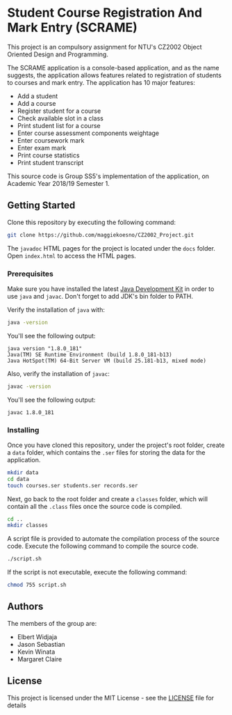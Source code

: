 # Student Course Registration And Mark Entry (SCRAME)

This project is an compulsory assignment for NTU's CZ2002 Object Oriented Design and Programming.

The SCRAME application is a console-based application, and as the name suggests, the application allows features related to registration of students to courses and mark entry. The application has 10 major features:

* Add a student
* Add a course
* Register student for a course
* Check available slot in a class
* Print student list for a course
* Enter course assessment components weightage
* Enter coursework mark
* Enter exam mark
* Print course statistics
* Print student transcript

This source code is Group SS5's implementation of the application, on Academic Year 2018/19 Semester 1.

## Getting Started

Clone this repository by executing the following command:

```bash
git clone https://github.com/maggiekoesno/CZ2002_Project.git
```

The `javadoc` HTML pages for the project is located under the `docs` folder. Open `index.html` to access the HTML pages.

### Prerequisites

Make sure you have installed the latest [Java Development Kit](https://www.oracle.com/technetwork/java/javase/downloads/jdk11-downloads-5066655.html) in order to use `java` and `javac`. Don't forget to add JDK's bin folder to PATH.

Verify the installation of `java` with:

```bash
java -version
```

You'll see the following output:

```
java version "1.8.0_181"
Java(TM) SE Runtime Environment (build 1.8.0_181-b13)
Java HotSpot(TM) 64-Bit Server VM (build 25.181-b13, mixed mode)
```

Also, verify the installation of `javac`:

```bash
javac -version
```

You'll see the following output:

```
javac 1.8.0_181
```

### Installing

Once you have cloned this repository, under the project's root folder, create a `data` folder, which contains the `.ser` files for storing the data for the application.

```bash
mkdir data
cd data
touch courses.ser students.ser records.ser
```

Next, go back to the root folder and create a `classes` folder, which will contain all the `.class` files once the source code is compiled.

```bash
cd ..
mkdir classes
```

A script file is provided to automate the compilation process of the source code. Execute the following command to compile the source code.

```bash
./script.sh
```

If the script is not executable, execute the following command:

```bash
chmod 755 script.sh
```

## Authors
The members of the group are:
* Elbert Widjaja
* Jason Sebastian
* Kevin Winata
* Margaret Claire

## License

This project is licensed under the MIT License - see the [LICENSE](LICENSE) file for details
